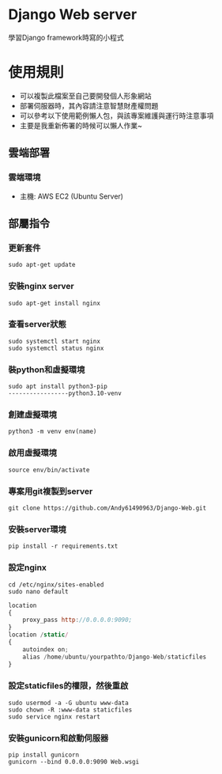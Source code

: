 # Django Web server
學習Django framework時寫的小程式

# 使用規則
* 可以複製此檔案至自己要開發個人形象網站
* 部署伺服器時，其內容請注意智慧財產權問題
* 可以參考以下使用範例懶人包，與該專案維護與運行時注意事項
* 主要是我重新佈署的時候可以懶人作業~


## 雲端部署

### 雲端環境

* 主機: AWS EC2 (Ubuntu Server)


## 部屬指令

### 更新套件
```
sudo apt-get update
```
### 安裝nginx server
```
sudo apt-get install nginx
```
### 查看server狀態
```
sudo systemctl start nginx
sudo systemctl status nginx
```
### 裝python和虛擬環境
```
sudo apt install python3-pip
-----------------python3.10-venv
```
### 創建虛擬環境
```
python3 -m venv env(name)
```
### 啟用虛擬環境
```
source env/bin/activate
```
### 專案用git複製到server
```
git clone https://github.com/Andy61490963/Django-Web.git
```
### 安裝server環境
```
pip install -r requirements.txt
```
### 設定nginx
```
cd /etc/nginx/sites-enabled
sudo nano default
```
```javascript
location
{ 
    proxy_pass http://0.0.0.0:9090;
}
location /static/
{ 
    autoindex on;
    alias /home/ubuntu/yourpathto/Django-Web/staticfiles
}
```
### 設定staticfiles的權限，然後重啟
```
sudo usermod -a -G ubuntu www-data
sudo chown -R :www-data staticfiles
sudo service nginx restart
```
### 安裝gunicorn和啟動伺服器
```
pip install gunicorn
gunicorn --bind 0.0.0.0:9090 Web.wsgi
```
